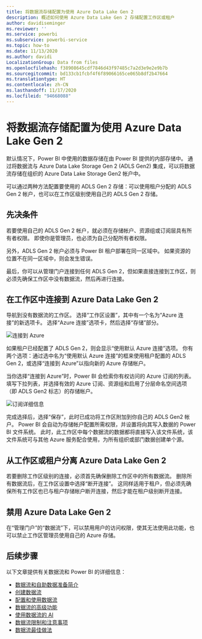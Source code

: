 ```yaml
---
title: 将数据流存储配置为使用 Azure Data Lake Gen 2
description: 概述如何使用 Azure Data Lake Gen 2 存储配置工作区或租户
author: davidiseminger
ms.reviewer: ''
ms.service: powerbi
ms.subservice: powerbi-service
ms.topic: how-to
ms.date: 11/13/2020
ms.author: davidi
LocalizationGroup: Data from files
ms.openlocfilehash: f38908645cdf7846d43f97485c7a2d3e9e2e9b7b
ms.sourcegitcommit: bd133cb1fcbf4f6f89066165ce065b8df2b47664
ms.translationtype: HT
ms.contentlocale: zh-CN
ms.lasthandoff: 11/17/2020
ms.locfileid: "94668088"
---
```

# <a name="configuring-dataflow-storage-to-use-azure-data-lake-gen-2"></a>将数据流存储配置为使用 Azure Data Lake Gen 2 

默认情况下，Power BI 中使用的数据存储在由 Power BI 提供的内部存储中。 通过将数据流与 Azure Data Lake Storage Gen 2 (ADLS Gen2) 集成，可以将数据流存储在组织的 Azure Data Lake Storage Gen2 帐户中。

可以通过两种方法配置要使用的 ADLS Gen 2 存储：可以使用租户分配的 ADLS Gen 2 帐户，也可以在工作区级别使用自己的 ADLS Gen 2 存储。 

## <a name="pre-requisites"></a>先决条件

若要使用自己的 ADLS Gen 2 帐户，就必须在存储帐户、资源组或订阅层具有所有者权限。 即使你是管理员，也必须为自己分配所有者权限。 

另外，ADLS Gen 2 帐户必须与 Power BI 租户部署在同一区域中。 如果资源的位置不在同一区域中，则会发生错误。

最后，你可以从管理门户连接到任何 ADLS Gen 2，但如果直接连接到工作区，则必须先确保工作区中没有数据流，然后再进行连接。

## <a name="connecting-to-an-azure-data-lake-gen-2-at-a-workspace"></a>在工作区中连接到 Azure Data Lake Gen 2
导航到没有数据流的工作区。 选择“工作区设置”，其中有一个名为“Azure 连接”的新选项卡。 选择“Azure 连接”选项卡，然后选择“存储”部分。


![连接到 Azure](media/dataflows-azure-data-lake-storage-integration/connect-to-azure.png)
 
如果租户已经配置了 ADLS Gen 2，则会显示“使用默认 Azure 连接”选项。 你有两个选项：通过选中名为“使用默认 Azure 连接”的框来使用租户配置的 ADLS Gen 2，或选择“连接到 Azure”以指向新的 Azure 存储帐户。 

当你选择“连接到 Azure”时，Power BI 会检索你有权访问的 Azure 订阅的列表。 填写下拉列表，并选择有效的 Azure 订阅、资源组和启用了分层命名空间选项（即 ADLS Gen2 标志）的存储帐户。

![订阅详细信息](media/dataflows-azure-data-lake-storage-integration/subscription-details-enter.png)
 
完成选择后，选择“保存”，此时已成功将工作区附加到你自己的 ADLS Gen2 帐户。 Power BI 会自动为存储帐户配置所需权限，并设置将向其写入数据的 Power BI 文件系统。 此时，此工作区中每个数据流的数据都将直接写入该文件系统，该文件系统可与其他 Azure 服务配合使用，为所有组织或部门数据创建单个源。

## <a name="detaching-azure-data-lake-gen-2-from-a-workspace-or-tenant"></a>从工作区或租户分离 Azure Data Lake Gen 2

若要删除工作区级别的连接，必须首先确保删除工作区中的所有数据流。 删除所有数据流后，在工作区设置中选择“断开连接”。 这同样适用于租户，但必须先确保所有工作区也已与租户存储帐户断开连接，然后才能在租户级别断开连接。

## <a name="disabling-azure-data-lake-gen-2"></a>禁用 Azure Data Lake Gen 2

在“管理门户”的“数据流”下，可以禁用用户的访问权限，使其无法使用此功能，也可以禁止工作​区管理员使用自己的 Azure 存储。

## <a name="next-steps"></a>后续步骤
以下文章提供有关数据流和 Power BI 的详细信息：

* [数据流和自助数据准备简介](dataflows-introduction-self-service.md)
* [创建数据流](dataflows-create.md)
* [配置和使用数据流](dataflows-configure-consume.md)
* [数据流的高级功能](dataflows-premium-features.md)
* [使用数据流的 AI](dataflows-machine-learning-integration.md)
* [数据流限制和注意事项](dataflows-features-limitations.md)
* [数据流最佳做法](dataflows-best-practices.md)